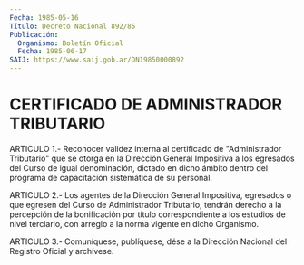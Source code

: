 ```yaml
---
Fecha: 1985-05-16
Título: Decreto Nacional 892/85
Publicación:
  Organismo: Boletín Oficial
  Fecha: 1985-06-17
SAIJ: https://www.saij.gob.ar/DN19850000892
---
```

# CERTIFICADO DE ADMINISTRADOR TRIBUTARIO

<a id="1"></a>
ARTICULO    1.-    Reconocer  validez  interna  al  certificado  de "Administrador Tributario"  que  se  otorga en la Dirección General Impositiva  a  los  egresados  del  Curso  de  igual  denominación, dictado  en  dicho  ámbito  dentro  del  programa  de  capacitación sistemática de su personal.

<a id="2"></a>
ARTICULO  2.-  Los  agentes  de  la  Dirección  General Impositiva, egresados  o  que  egresen  del Curso de Administrador  Tributario, tendrán  derecho a la percepción  de  la  bonificación  por  título correspondiente  a  los  estudios de nivel terciario, con arreglo a la norma vigente en dicho Organismo.

<a id="3"></a>
ARTICULO  3.- Comuníquese, publíquese, dése a la Dirección Nacional del Registro Oficial y archívese.